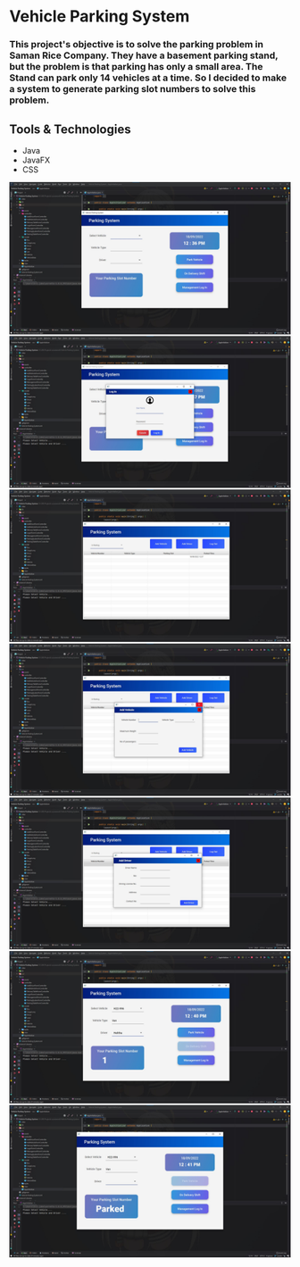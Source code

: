# Vehicle Parking System

### This project's objective is to solve the parking problem in Saman Rice Company. They have a basement parking stand, but the problem is that parking has only a small area. The Stand can park only 14 vehicles at a time. So I decided to make a system to generate parking slot numbers to solve this problem.

## Tools & Technologies
* Java
* JavaFX
* CSS

![first ui](screenshots/1.jpg)
![login ui](screenshots/2.jpg)
![management first ui](screenshots/3.jpg)
![add vehicle ui](screenshots/4.jpg)
![add driver ui](screenshots/5.jpg)
![park vehicle ui](screenshots/6.jpg)
![delivery vehicle ui](screenshots/7.jpg)


